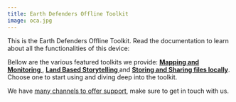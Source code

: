 ```yaml
---
title: Earth Defenders Offline Toolkit
image: oca.jpg
---
```


This is the Earth Defenders Offline Toolkit. Read the documentation to learn about all the functionalities of this device:

<app-button localurl=":8086/all/https://docs.earthdefenderstoolkit.com/device-usage/first-steps" text="Read documentation"></app-button>

Bellow are the various featured toolkits we provide: **[Mapping and Monitoring ](/mapping-and-monitoring)**, **[Land Based Storytelling ](/geo-storytelling)** and **[Storing and Sharing files locally](/storing-sharing)**. Choose one to start using and diving deep into the toolkit.

We have [many channels to offer support](#support-and-contributing), make sure to get in touch with us.
